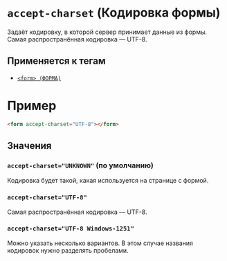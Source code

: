 # `accept-charset` (Кодировка формы)

Задаёт кодировку, в которой сервер принимает данные из формы. Самая распространённая кодировка — UTF-8.

## Применяется к тегам

- [`<form> (ФОРМА)`](<../TAGS FORM/form.md>)

# Пример

```html
<form accept-charset="UTF-8"></form>
```

## Значения

### `accept-charset="UNKNOWN"` (по умолчанию)

Кодировка будет такой, какая используется на странице с формой.

### `accept-charset="UTF-8"`

Самая распространённая кодировка — UTF-8.

### `accept-charset="UTF-8 Windows-1251"`

Можно указать несколько вариантов. В этом случае названия кодировок нужно разделять пробелами.
